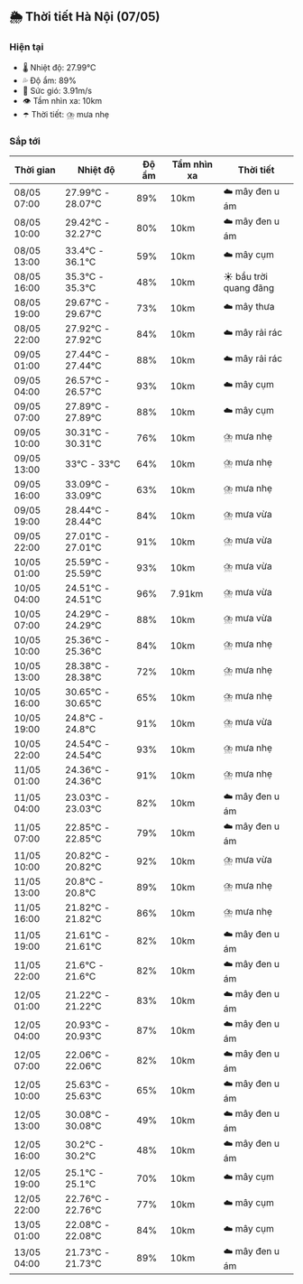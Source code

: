 ## 🌦️ Thời tiết Hà Nội (07/05)

### Hiện tại

- 🌡️ Nhiệt độ: 27.99℃
- 💦 Độ ẩm: 89%
- 💨 Sức gió: 3.91m/s
- 👁️ Tầm nhìn xa: 10km
- ☂️ Thời tiết: ⛈️ mưa nhẹ

### Sắp tới

| Thời gian | Nhiệt độ | Độ ẩm | Tầm nhìn xa | Thời tiết |
| --- | --- | --- | --- | --- |
| 08/05 07:00 | 27.99℃ - 28.07℃ | 89% | 10km | ☁️ mây đen u ám |
| 08/05 10:00 | 29.42℃ - 32.27℃ | 80% | 10km | ☁️ mây đen u ám |
| 08/05 13:00 | 33.4℃ - 36.1℃ | 59% | 10km | ☁️ mây cụm |
| 08/05 16:00 | 35.3℃ - 35.3℃ | 48% | 10km | ☀️ bầu trời quang đãng |
| 08/05 19:00 | 29.67℃ - 29.67℃ | 73% | 10km | ☁️ mây thưa |
| 08/05 22:00 | 27.92℃ - 27.92℃ | 84% | 10km | ☁️ mây rải rác |
| 09/05 01:00 | 27.44℃ - 27.44℃ | 88% | 10km | ☁️ mây rải rác |
| 09/05 04:00 | 26.57℃ - 26.57℃ | 93% | 10km | ☁️ mây cụm |
| 09/05 07:00 | 27.89℃ - 27.89℃ | 88% | 10km | ☁️ mây cụm |
| 09/05 10:00 | 30.31℃ - 30.31℃ | 76% | 10km | ⛈️ mưa nhẹ |
| 09/05 13:00 | 33℃ - 33℃ | 64% | 10km | ⛈️ mưa nhẹ |
| 09/05 16:00 | 33.09℃ - 33.09℃ | 63% | 10km | ⛈️ mưa nhẹ |
| 09/05 19:00 | 28.44℃ - 28.44℃ | 84% | 10km | ⛈️ mưa vừa |
| 09/05 22:00 | 27.01℃ - 27.01℃ | 91% | 10km | ⛈️ mưa vừa |
| 10/05 01:00 | 25.59℃ - 25.59℃ | 93% | 10km | ⛈️ mưa vừa |
| 10/05 04:00 | 24.51℃ - 24.51℃ | 96% | 7.91km | ⛈️ mưa vừa |
| 10/05 07:00 | 24.29℃ - 24.29℃ | 88% | 10km | ⛈️ mưa vừa |
| 10/05 10:00 | 25.36℃ - 25.36℃ | 84% | 10km | ⛈️ mưa nhẹ |
| 10/05 13:00 | 28.38℃ - 28.38℃ | 72% | 10km | ⛈️ mưa nhẹ |
| 10/05 16:00 | 30.65℃ - 30.65℃ | 65% | 10km | ⛈️ mưa nhẹ |
| 10/05 19:00 | 24.8℃ - 24.8℃ | 91% | 10km | ⛈️ mưa vừa |
| 10/05 22:00 | 24.54℃ - 24.54℃ | 93% | 10km | ⛈️ mưa nhẹ |
| 11/05 01:00 | 24.36℃ - 24.36℃ | 91% | 10km | ⛈️ mưa nhẹ |
| 11/05 04:00 | 23.03℃ - 23.03℃ | 82% | 10km | ☁️ mây đen u ám |
| 11/05 07:00 | 22.85℃ - 22.85℃ | 79% | 10km | ☁️ mây đen u ám |
| 11/05 10:00 | 20.82℃ - 20.82℃ | 92% | 10km | ⛈️ mưa vừa |
| 11/05 13:00 | 20.8℃ - 20.8℃ | 89% | 10km | ⛈️ mưa nhẹ |
| 11/05 16:00 | 21.82℃ - 21.82℃ | 86% | 10km | ⛈️ mưa nhẹ |
| 11/05 19:00 | 21.61℃ - 21.61℃ | 82% | 10km | ☁️ mây đen u ám |
| 11/05 22:00 | 21.6℃ - 21.6℃ | 82% | 10km | ☁️ mây đen u ám |
| 12/05 01:00 | 21.22℃ - 21.22℃ | 83% | 10km | ☁️ mây đen u ám |
| 12/05 04:00 | 20.93℃ - 20.93℃ | 87% | 10km | ☁️ mây đen u ám |
| 12/05 07:00 | 22.06℃ - 22.06℃ | 82% | 10km | ☁️ mây đen u ám |
| 12/05 10:00 | 25.63℃ - 25.63℃ | 65% | 10km | ☁️ mây đen u ám |
| 12/05 13:00 | 30.08℃ - 30.08℃ | 49% | 10km | ☁️ mây đen u ám |
| 12/05 16:00 | 30.2℃ - 30.2℃ | 48% | 10km | ☁️ mây đen u ám |
| 12/05 19:00 | 25.1℃ - 25.1℃ | 70% | 10km | ☁️ mây cụm |
| 12/05 22:00 | 22.76℃ - 22.76℃ | 77% | 10km | ☁️ mây cụm |
| 13/05 01:00 | 22.08℃ - 22.08℃ | 84% | 10km | ☁️ mây cụm |
| 13/05 04:00 | 21.73℃ - 21.73℃ | 89% | 10km | ☁️ mây đen u ám |
